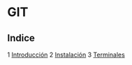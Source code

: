 # GIT

## Indice
1 [Introducción](introducción)
2 [Instalación](instalacion)
3 [Terminales](terminales) 
